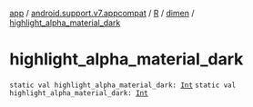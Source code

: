 [app](../../../index.md) / [android.support.v7.appcompat](../../index.md) / [R](../index.md) / [dimen](index.md) / [highlight_alpha_material_dark](./highlight_alpha_material_dark.md)

# highlight_alpha_material_dark

`static val highlight_alpha_material_dark: `[`Int`](https://kotlinlang.org/api/latest/jvm/stdlib/kotlin/-int/index.html)
`static val highlight_alpha_material_dark: `[`Int`](https://kotlinlang.org/api/latest/jvm/stdlib/kotlin/-int/index.html)